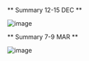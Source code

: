 ** Summary 12-15 DEC **


![image](https://user-images.githubusercontent.com/19967037/127432549-fd56c118-f448-4461-9c94-9cde862f840c.png)

** Summary 7-9 MAR **

![image](https://user-images.githubusercontent.com/19967037/127432668-ad09f2f5-fafc-4495-beb8-f12c628e9394.png)
